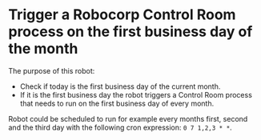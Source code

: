 # Trigger a Robocorp Control Room process on the first business day of the month

The purpose of this robot:

- Check if today is the first business day of the current month.
- If it is the first business day the robot triggers a Control Room process that needs to run on the first business day of every month.

Robot could be scheduled to run for example every months first, second and the third day with the following cron expression: `0 7 1,2,3 * *`.
